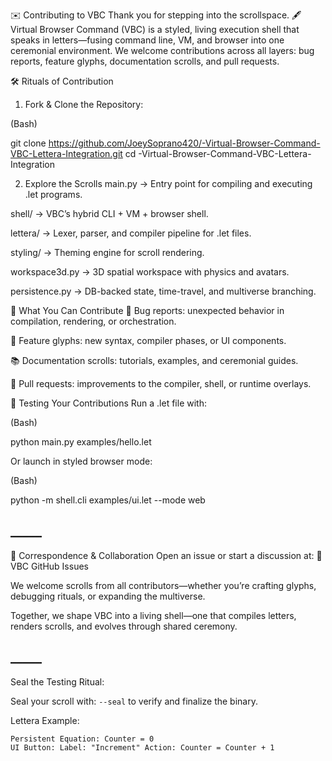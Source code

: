✉️ Contributing to VBC
Thank you for stepping into the scrollspace. 🖋️ Virtual Browser Command (VBC) is a styled, living execution shell that speaks in letters—fusing command line, VM, and browser into one ceremonial environment. We welcome contributions across all layers: bug reports, feature glyphs, documentation scrolls, and pull requests.

🛠 Rituals of Contribution

1. Fork & Clone the Repository:

(Bash)

git clone https://github.com/JoeySoprano420/-Virtual-Browser-Command-VBC-Lettera-Integration.git
cd -Virtual-Browser-Command-VBC-Lettera-Integration

2. Explore the Scrolls
main.py → Entry point for compiling and executing .let programs.

shell/ → VBC’s hybrid CLI + VM + browser shell.

lettera/ → Lexer, parser, and compiler pipeline for .let files.

styling/ → Theming engine for scroll rendering.

workspace3d.py → 3D spatial workspace with physics and avatars.

persistence.py → DB-backed state, time-travel, and multiverse branching.

🧠 What You Can Contribute
🐛 Bug reports: unexpected behavior in compilation, rendering, or orchestration.

📜 Feature glyphs: new syntax, compiler phases, or UI components.

📚 Documentation scrolls: tutorials, examples, and ceremonial guides.

🔧 Pull requests: improvements to the compiler, shell, or runtime overlays.

🧪 Testing Your Contributions
Run a .let file with:

(Bash)

python main.py examples/hello.let

Or launch in styled browser mode:

(Bash)

python -m shell.cli examples/ui.let --mode web

## _____

📣 Correspondence & Collaboration
Open an issue or start a discussion at: 🔗 VBC GitHub Issues

We welcome scrolls from all contributors—whether you’re crafting glyphs, debugging rituals, or expanding the multiverse.

Together, we shape VBC into a living shell—one that compiles letters, renders scrolls, and evolves through shared ceremony.

## _____

Seal the Testing Ritual:

Seal your scroll with: `--seal` to verify and finalize the binary.

Lettera Example:

```lettera (.let)
Persistent Equation: Counter = 0
UI Button: Label: "Increment" Action: Counter = Counter + 1
